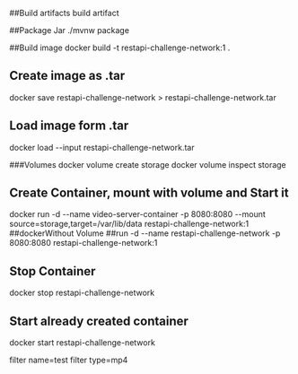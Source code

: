 ##Build artifacts
build artifact

##Package Jar
./mvnw package

##Build image
docker build -t restapi-challenge-network:1 .

## Create image as .tar
docker save restapi-challenge-network > restapi-challenge-network.tar

## Load image form .tar
docker load --input restapi-challenge-network.tar

###Volumes
docker volume create storage
docker volume inspect storage

## Create Container, mount with volume and Start it
docker run -d --name video-server-container -p 8080:8080 --mount source=storage,target=/var/lib/data restapi-challenge-network:1
##dockerWithout Volume
##run -d --name restapi-challenge-network -p 8080:8080 restapi-challenge-network:1


## Stop Container
docker stop restapi-challenge-network

## Start already created container
docker start restapi-challenge-network




filter name=test filter type=mp4
